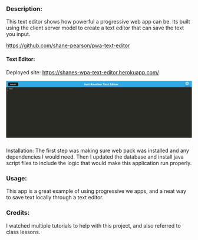 ### Description: 
This text editor shows how powerful a progressive web app can be. Its built using the client server model to create a text editor that can save the text you input. 

https://github.com/shane-pearson/pwa-text-editor

#### Text Editor:

Deployed site: https://shanes-wpa-text-editor.herokuapp.com/

![image](/server/dist/assets/images/Untitled.jpg)

### 
Installation: The first step was making sure web pack was installed and any dependencies I would need. Then I updated the database and install java script files to include the logic that would make this application run properly. 

### Usage: 
This app is a great example of using progressive we apps, and a neat way to save text locally through a text editor.

### Credits: 
I watched multiple tutorials to help with this project, and also referred to class lessons.